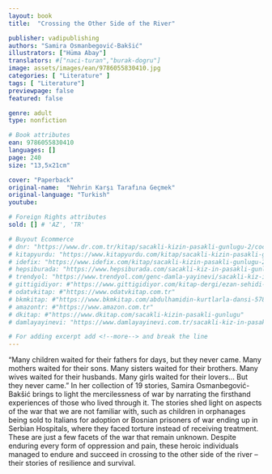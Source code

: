 ```yaml
---
layout: book
title:  "Crossing the Other Side of the River"

publisher: vadipublishing
authors: "Samira Osmanbegović-Bakšić"
illustrators: ["Hüma Abay"]
translators: #["naci-turan","burak-dogru"]
image: assets/images/ean/9786055830410.jpg
categories: [ "Literature" ]
tags: [ "Literature"]
previewpage: false
featured: false

genre: adult
type: nonfiction

# Book attributes
ean: 9786055830410
languages: []
page: 240
size: "13,5x21cm"

cover: "Paperback"
original-name:  "Nehrin Karşı Tarafına Geçmek"
original-language: "Turkish"
youtube:

# Foreign Rights attributes
sold: [] # 'AZ', 'TR'

# Buyout Ecommerce
# dnr: "https://www.dr.com.tr/kitap/sacakli-kizin-pasakli-gunlugu-2/cocuk-ve-genclik/genclik-10-yas/roman-oyku/urunno=0001893059001"
# kitapyurdu: "https://www.kitapyurdu.com/kitap/sacakli-kizin-pasakli-gunlugu-2-/560122.html&filter_name=Sa%C3%A7akl%C4%B1+K%C4%B1z%27%C4%B1n+Pasakl%C4%B1+G%C3%BCnl%C3%BC%C4%9F%C3%BC+2"
# idefix: "https://www.idefix.com/kitap/sacakli-kizin-pasakli-gunlugu-2/cocuk-ve-genclik/genclik-10-yas/roman-oyku/urunno=0001893059001"
# hepsiburada: "https://www.hepsiburada.com/sacakli-kiz-in-pasakli-gunlugu-2-damla-yayinevi-p-HBV000012ER86"
# trendyol: "https://www.trendyol.com/genc-damla-yayinevi/sacakli-kiz-in-pasakli-gunlugu-2-p-54825777"
# gittigidiyor: #"https://www.gittigidiyor.com/kitap-dergi/ezan-sehidi-adnan-menderes_pdp_732728793"
# odatvkitap: #"https://www.odatvkitap.com.tr"
# bkmkitap: #"https://www.bkmkitap.com/abdulhamidin-kurtlarla-dansi-578226"
# amazontr: #"https://www.amazon.com.tr"
# dkitap: #"https://www.dkitap.com/sacakli-kizin-pasakli-gunlugu"
# damlayayinevi: "https://www.damlayayinevi.com.tr/sacakli-kiz-in-pasakli-gunlugu-2-bu-iste-bi-terslik-var"

# For adding excerpt add <!--more--> and break the line
---
```

“Many children waited for their fathers for days,
but they never came. Many mothers waited for
their sons. Many sisters waited for their brothers.
Many wives waited for their husbands. Many girls
waited for their lovers... But they never came.”
In her collection of 19 stories, Samira Osmanbegović-Bakšić brings to light the mercilessness of
war by narrating the firsthand experiences of those
who lived through it. The stories shed light on aspects of the war that we are not familiar with, such
as children in orphanages being sold to Italians for
adoption or Bosnian prisoners of war ending up in
Serbian Hospitals, where they faced torture instead
of receiving treatment. These are just a few facets
of the war that remain unknown.
Despite enduring every form of oppression and
pain, these heroic individuals managed to endure
and succeed in crossing to the other side of the
river – their stories of resilience and survival.
<!--more--> 

